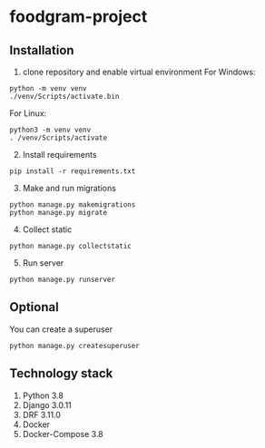 # foodgram-project

## Installation

1. clone repository and enable virtual environment
For Windows:
```
python -m venv venv
./venv/Scripts/activate.bin
```
For Linux:
```
python3 -m venv venv
. /venv/Scripts/activate
```
2. Install requirements
```
pip install -r requirements.txt
```
3. Make and run migrations
```
python manage.py makemigrations
python manage.py migrate
```
4. Collect static
```
python manage.py collectstatic
```
5. Run server
```
python manage.py runserver
```
## Optional
You can create a superuser
```
python manage.py createsuperuser
```
## Technology stack

1. Python 3.8
2. Django 3.0.11
3. DRF 3.11.0
4. Docker
5. Docker-Compose 3.8
